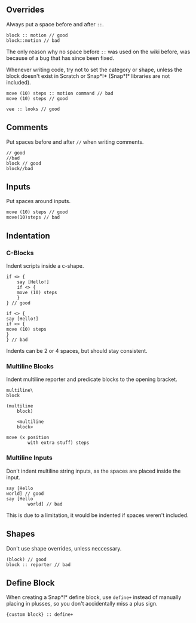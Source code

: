 ## Overrides

Always put a space before and after `::`.

```snapblocks
block :: motion // good
block::motion // bad
```

The only reason why no space before `::` was used on the wiki before,
was because of a bug that has since been fixed.

Whenever writing code, try not to set the category or shape, unless the
block doesn't exist in Scratch or Snap*!* (Snap*!* libraries are not
included).

```snapblocks
move (10) steps :: motion command // bad
move (10) steps // good

vee :: looks // good
```

## Comments

Put spaces before and after `//` when writing comments.

```snapblocks
// good
//bad
block // good
block//bad
```

## Inputs

Put spaces around inputs.

```snapblocks
move (10) steps // good
move(10)steps // bad
```

## Indentation

### C-Blocks

Indent scripts inside a c-shape.

```snapblocks
if <> {
    say [Hello!]
    if <> {
    move (10) steps
    }
} // good

if <> {
say [Hello!]
if <> {
move (10) steps
}
} // bad
```

Indents can be 2 or 4 spaces, but should stay consistent.

### Multiline Blocks

Indent multiline reporter and predicate blocks to the
opening bracket.

```snapblocks
multiline\
block

(multiline
    block)

    <multiline
    block>
    
move (x position
        with extra stuff) steps
```

### Multiline Inputs

Don't indent multiline string inputs, as the spaces are placed inside
the input.

```snapblocks
say [Hello
world] // good
say [Hello
        world] // bad
```

This is due to a limitation, it would be indented if spaces weren't
included.

## Shapes

Don't use shape overrides, unless neccessary.

```snapblocks
(block) // good
block :: reporter // bad
```

## Define Block

When creating a Snap*!* define block, use `define+` instead of manually
placing in plusses, so you don\'t accidentally miss a plus sign.

```snapblocks
{custom block} :: define+
```
